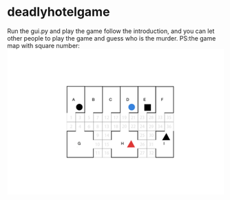 # deadlyhotelgame
Run the gui.py and play the game follow the introduction, and you can let other people to play the game and guess who is the murder.
PS:the game map with square number:
![Image text](https://github.com/fandi-meng-qm/deadlyhotelgame/blob/master/1.jpg)
